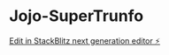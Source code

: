 # Jojo-SuperTrunfo

[Edit in StackBlitz next generation editor ⚡️](https://stackblitz.com/~/github.com/guilhermehvsantos/Jojo-SuperTrunfo)